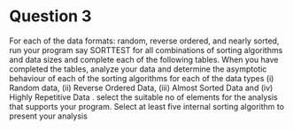 # Question 3

For each of the data formats: random, reverse ordered, and nearly sorted, run your program say SORTTEST for all combinations of sorting algorithms and data sizes and complete each of the following tables.  When you have completed the tables, analyze your data and determine the asymptotic behaviour of each of the sorting algorithms for each of the data types (i) Random data, (ii) Reverse Ordered Data, (iii) Almost Sorted Data  and (iv) Highly Repetitive Data . select the suitable no of elements for the analysis that supports your program. Select at least five internal sorting algorithm to present your analysis
